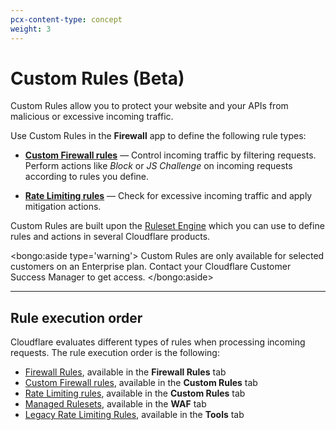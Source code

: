 ```yaml
---
pcx-content-type: concept
weight: 3
---
```


# Custom Rules (Beta)

Custom Rules allow you to protect your website and your APIs from malicious or excessive incoming traffic.

Use Custom Rules in the **Firewall** app to define the following rule types:

- [**Custom Firewall rules**](/custom-rules/custom-firewall) — Control incoming traffic by filtering requests. Perform actions like _Block_ or _JS Challenge_ on incoming requests according to rules you define.

- [**Rate Limiting rules**](/custom-rules/rate-limiting) — Check for excessive incoming traffic and apply mitigation actions.

Custom Rules are built upon the [Ruleset Engine](https://developers.cloudflare.com/ruleset-engine/) which you can use to define rules and actions in several Cloudflare products.

<bongo:aside type='warning'>
Custom Rules are only available for selected customers on an Enterprise plan. Contact your Cloudflare Customer Success Manager to get access.
</bongo:aside>

---

## Rule execution order

Cloudflare evaluates different types of rules when processing incoming requests. The rule execution order is the following:

- [Firewall Rules](https://developers.cloudflare.com/firewall/cf-firewall-rules), available in the **Firewall Rules** tab
- [Custom Firewall rules](/custom-rules/custom-firewall), available in the **Custom Rules** tab
- [Rate Limiting rules](/custom-rules/rate-limiting), available in the **Custom Rules** tab
- [Managed Rulesets](/managed-rulesets), available in the **WAF** tab
- [Legacy Rate Limiting Rules](https://support.cloudflare.com/hc/articles/115001635128), available in the **Tools** tab
